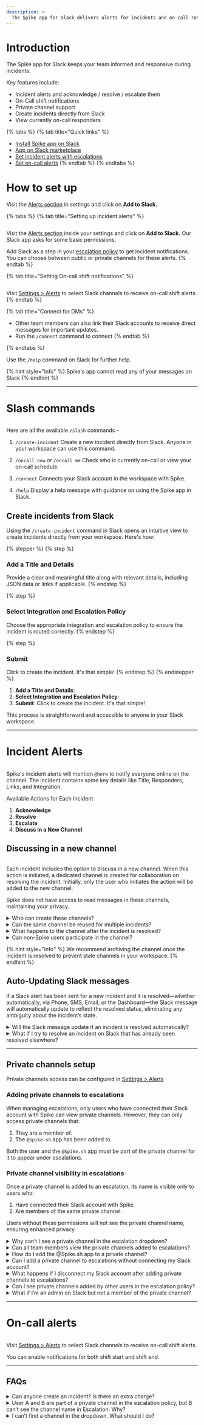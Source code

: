 ```yaml
---
description: >-
  The Spike app for Slack delivers alerts for incidents and on-call rotations directly to your public or private channels. It also includes slash commands to create incidents and view on-call responders.
---
```


# Introduction
The Spike app for Slack keeps your team informed and responsive during incidents.

Key features include:
-	Incident alerts and acknowledge / resolve / escalate them
-	On-Call shift notifications
-	Private channel support
-	Create incidents directly from Slack
-	View currently on-call responders

{% tabs %}
{% tab title="Quick links" %}
* [Install Spike app on Slack](https://app.spike.sh/settings/general/alerts)
* [App on Slack marketplace](https://slack.com/apps/AKRF4KSG5-spike)
* [Set incident alerts with escalations](https://app.spike.sh/escalations)
* [Set on-call alerts](https://app.spike.sh/settings/general/alerts)
{% endtab %}
{% endtabs %}

# How to set up
Visit the [Alerts section](https://app.spike.sh/settings/general/alerts) in settings and click on **Add to Slack.**

{% tabs %}
{% tab title="Setting up incident alerts" %}
<figure><img src="../.gitbook/assets/slack/add-slack-to-escalation.png" alt=""><figcaption></figcaption></figure>

Visit the [Alerts section](https://app.spike.sh/settings/general/alerts) inside your settings and click on **Add to Slack.** Our Slack app asks for some basic permissions. 

Add Slack as a step in your [escalation policy](https://app.spike.sh/escalations) to get incident notifications. You can choose between public or private channels for these alerts.
{% endtab %}

{% tab title="Setting On-call shift notifications" %}
<figure><img src="../.gitbook/assets/slack/slack-oncall-alert.png" alt=""><figcaption></figcaption></figure>

Visit [Settings > Alerts](https://app.spike.sh/settings/general/alerts) to select Slack channels to receive on-call shift alerts.
{% endtab %}

{% tab title="Connect for DMs" %}
* Other team members can also link their Slack accounts to receive direct messages for important updates.
* Run the `/connect` command to connect
{% endtab %}

{% endtabs %}

Use the `/help` command on Slack for further help.

{% hint style="info" %}
Spike's app cannot read any of your messages on Slack
{% endhint %}

---

# Slash commands

<figure><img src="../.gitbook/assets/slack/slash-commands.png" alt=""><figcaption></figcaption></figure>

Here are all the available `/slash` commands - 

1. `/create-incident`
Create a new incident directly from Slack. Anyone in your workspace can use this command.

2. `/oncall now` or `/oncall me`
Check who is currently on-call or view your on-call schedule.

4. `/connect`
Connects your Slack account in the workspace with Spike.

4. `/help`
Display a help message with guidance on using the Spike app in Slack.

## Create incidents from Slack
Using the `/create-incident` command in Slack opens an intuitive view to create incidents directly from your workspace. Here's how:

{% stepper %}
{% step %}
### Add a Title and Details
Provide a clear and meaningful title along with relevant details, including JSON data or links if applicable.
{% endstep %}

{% step %}
### Select Integration and Escalation Policy
Choose the appropriate integration and escalation policy to ensure the incident is routed correctly.
{% endstep %}

{% step %}
### Submit
Click to create the incident. It's that simple!
{% endstep %}
{% endstepper %}

1. __Add a Title and Details__: 
1. __Select Integration and Escalation Policy__: 
1. __Submit__: Click to create the incident. It's that simple!

This process is straightforward and accessible to anyone in your Slack workspace.

---

# Incident Alerts
<figure><img src="../.gitbook/assets/slack/slack-incident-alert-hero.png" alt=""><figcaption></figcaption></figure>

Spike's incident alerts will mention `@here` to notify everyone online on the channel. The incident contains some key details like Title, Responders, Links, and Integration.

Available Actions for Each Incident
1. __Acknowledge__
2. __Resolve__
3. __Escalate__
4. __Discuss in a New Channel__

## Discussing in a new channel
<figure><img src="../.gitbook/assets/slack/slack-discuss-in-new-channel.png" alt=""><figcaption></figcaption></figure>

Each incident includes the option to discuss in a new channel. When this action is initiated, a dedicated channel is created for collaboration on resolving the incident. Initially, only the user who initiates the action will be added to the new channel.

Spike does not have access to read messages in these channels, maintaining your privacy.

<details>
<summary>Who can create these channels?</summary> 
Anyone in your workspace can initiate this action and create new channels.
</details>

<details>
<summary>Can the same channel be reused for multiple incidents?</summary> 
No, a new channel is created for each incident to keep discussions organized and focused.
</details>

<details>
<summary>What happens to the channel after the incident is resolved?</summary> 
The channel remains in your workspace until it is manually archived. We recommend archiving the channel after resolving the incident to keep your workspace tidy.
</details>

<details>
<summary>Can non-Spike users participate in the channel?</summary> 
Yes, anyone in your workspace can be invited to join the discussion, regardless of their Spike account status.
</details>

{% hint style="info" %}
We recommend archiving the channel once the incident is resolved to prevent stale channels in your workspace.
{% endhint %}

## Auto-Updating Slack messages

If a Slack alert has been sent for a new incident and it is resolved—whether automatically, via Phone, SMS, Email, or the Dashboard—the Slack message will automatically update to reflect the resolved status, eliminating any ambiguity about the incident’s state.

<details>
<summary>Will the Slack message update if an incident is resolved automatically?</summary>
Yes, the Slack message will automatically update to show the resolved status.
</details>

<details>
<summary>What if I try to resolve an incident on Slack that has already been resolved elsewhere?</summary>
<figure><img src="../.gitbook/assets/slack/incident-was-already-resolved.png" alt=""><figcaption></figcaption></figure>
The Slack app will notify you that the incident has already been resolved, preventing duplicate actions.
</details>

---

## Private channels setup
Private channels access can be configured in [Settings > Alerts](https://app.spike.sh/settings/general/alerts)

### Adding private channels to escalations

When managing escalations, only users who have connected their Slack account with Spike can view private channels. However, they can only access private channels that:

1.	They are a member of.
2.	The `@Spike.sh` app has been added to.

Both the user and the `@Spike.sh` app must be part of the private channel for it to appear under escalations.

### Private channel visibility in escalations

Once a private channel is added to an escalation, its name is visible only to users who:

1.	Have connected their Slack account with Spike.
2.	Are members of the same private channel.

Users without these permissions will not see the private channel name, ensuring enhanced privacy.

<details>
<summary>Why can’t I see a private channel in the escalation dropdown?</summary> 
You must be a member of the private channel and have connected your Slack account with Spike. Additionally, the `@Spike.sh` app must be added to the private channel.

To connect, run the `/connect` command on Slack
</details>

<details>
<summary>Can all team members view the private channels added to escalations?</summary> 
No, only users who are members of the private channel and have connected their Slack account with Spike can view its name in escalations.
</details>

<details>
<summary>How do I add the @Spike.sh app to a private channel?</summary> 
Invite by typing `/invite @Spike.sh` in the channel.
</details>

<details>
<summary>Can I add a private channel to escalations without connecting my Slack account?</summary> 
No, your Slack account must be connected to Spike to add or view private channels in escalations.
</details>

<details>
<summary>What happens if I disconnect my Slack account after adding private channels to escalations?</summary> 
You will no longer be able to view the private channel names in escalations, even if you are a member of those channels.
</details>

<details>
<summary>Can I see private channels added by other users in the escalation policy?</summary> 
Only if you are a member of the same private channel and have your Slack account connected to Spike.
</details>

<details>
<summary>What if I’m an admin on Slack but not a member of the private channel?</summary> 
Admin privileges on Slack do not grant visibility to private channels unless you are explicitly added as a member of the channel.
</details>

---
# On-call alerts

<figure><img src="../.gitbook/assets/slack/slack-oncall-alert.png" alt=""><figcaption></figcaption></figure>

Visit [Settings > Alerts](https://app.spike.sh/settings/general/alerts) to select Slack channels to receive on-call shift alerts.

You can enable notifications for both shift start and shift end.

---

## FAQs

<details> 
<summary>Can anyone create an incident? Is there an extra charge?</summary>
No, anyone can create an incident, and there is no additional cost.
</details>

<details> 
<summary>User A and B are part of a private channel in the escalation policy, but B can’t see the channel name in Escalation. Why?
</summary>
This happens when User B hasn’t connected their Slack account with Spike. To connect, they can:
- Search for the Spike.sh bot in Slack and send a direct message to connect.
- Run the `/connect` command to connect
</details>

<details>
<summary>I can’t find a channel in the dropdown. What should I do?</summary>
Click on the channel name to open the channel’s details. Within the channel details on the "About" section you can find the unique ID
<figure><img src="../.gitbook/assets/slack/find-slack-channel-id.png" alt=""><figcaption></figcaption></figure>
</details>